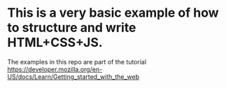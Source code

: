 # This is a very basic example of how to structure and write HTML+CSS+JS.

The examples in this repo are part of the tutorial https://developer.mozilla.org/en-US/docs/Learn/Getting_started_with_the_web